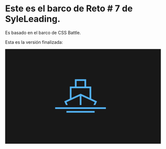 # Este es el barco de Reto # 7 de SyleLeading.

Es basado en el barco de CSS Battle.

Esta es la versión finalizada:

![Versión Finalizada](resultado_final.png)